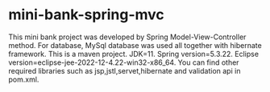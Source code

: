 # mini-bank-spring-mvc
This mini bank project was developed by Spring Model-View-Controller method. 
For database, MySql database was used all together with hibernate framework.
This is a maven project. 
JDK=11.
Spring version=5.3.22.
Eclipse version=eclipse-jee-2022-12-4.22-win32-x86_64.
You can find other required libraries such as jsp,jstl,servet,hibernate and validation api in pom.xml.

